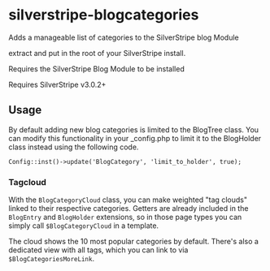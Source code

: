 silverstripe-blogcategories
===========================

Adds a manageable list of categories to the SilverStripe blog Module

extract and put in the root of your SilverStripe install.

Requires the SilverStripe Blog Module to be installed

Requires SilverStripe v3.0.2+

## Usage

By default adding new blog categories is limited to the BlogTree class. You can modify
this functionality in your _config.php to limit it to the BlogHolder class instead
using the following code.

    Config::inst()->update('BlogCategory', 'limit_to_holder', true);

### Tagcloud

With the `BlogCategoryCloud` class, you can make weighted "tag clouds"
linked to their respective categories. Getters are already
included in the `BlogEntry` and `BlogHolder` extensions,
so in those page types you can simply call `$BlogCategoryCloud`
in a template.

The cloud shows the 10 most popular categories by default.
There's also a dedicated view with all tags, which you can link
to via `$BlogCategoriesMoreLink`.
